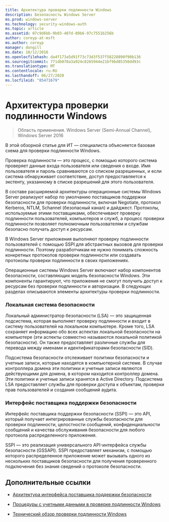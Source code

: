 ```yaml
---
title: Архитектура проверки подлинности Windows
description: Безопасность Windows Server
ms.prod: windows-server
ms.technology: security-windows-auth
ms.topic: article
ms.assetid: 07c9d6bb-9b03-407d-89b6-97c7551b256b
author: coreyp-at-msft
ms.author: coreyp
manager: dongill
ms.date: 10/12/2016
ms.openlocfilehash: da4f173a5d91f73c73d3f537f58228890f90b136
ms.sourcegitcommit: 771db070a3a924c8265944e21bf9bd85350dd93c
ms.translationtype: MT
ms.contentlocale: ru-RU
ms.lasthandoff: 06/27/2020
ms.locfileid: "85471679"
---
```

# <a name="windows-authentication-architecture"></a>Архитектура проверки подлинности Windows

>Область применения. Windows Server (Semi-Annual Channel), Windows Server 2016

В этой обзорной статье для ИТ — специалиста объясняется базовая схема для проверки подлинности Windows.

Проверка подлинности — это процесс, с помощью которого система проверяет данные входа пользователя или сведения о входе. Имя пользователя и пароль сравниваются со списком разрешенных, и если система обнаруживает соответствие, доступ предоставляется к экстенту, указанному в списке разрешений для этого пользователя.

В составе расширяемой архитектуры операционные системы Windows Server реализуют набор по умолчанию поставщиков поддержки безопасности для проверки подлинности, включая Negotiate, протокол Kerberos, NTLM, Schannel (безопасный канал) и дайджест. Протоколы, используемые этими поставщиками, обеспечивают проверку подлинности пользователей, компьютеров и служб, а процесс проверки подлинности позволяет полномочным пользователям и службам безопасно получать доступ к ресурсам.

В Windows Server приложения выполняют проверку подлинности пользователей с помощью SSPI для абстрактных вызовов для проверки подлинности. Поэтому разработчикам не нужно понимать сложность конкретных протоколов проверки подлинности или создавать протоколы проверки подлинности в своих приложениях.

Операционные системы Windows Server включают набор компонентов безопасности, составляющих модель безопасности Windows. Эти компоненты гарантируют, что приложения не смогут получить доступ к ресурсам без проверки подлинности и авторизации. В следующих разделах описываются элементы архитектуры проверки подлинности.

### <a name="local-security-authority"></a>Локальная система безопасности
Локальный администратор безопасности (LSA) — это защищенная подсистема, которая выполняет проверку подлинности и входит в систему пользователей на локальном компьютере. Кроме того, LSA сохраняет информацию обо всех аспектах локальной безопасности на компьютере (эти аспекты совместно называются локальной политикой безопасности). Он также предоставляет различные службы для перевода между именами и идентификаторами безопасности (SID).

Подсистема безопасности отслеживает политики безопасности и учетные записи, которые находятся в компьютерной системе. В случае контроллера домена эти политики и учетные записи являются действующими для домена, в котором находится контроллер домена. Эти политики и учетные записи хранятся в Active Directory. Подсистема LSA предоставляет службы для проверки доступа к объектам, проверки прав пользователей и создания сообщений аудита.

### <a name="security-support-provider-interface"></a>Интерфейс поставщика поддержки безопасности
Интерфейс поставщика поддержки безопасности (SSPI) — это API, который получает интегрированные службы безопасности для проверки подлинности, целостности сообщений, конфиденциальности сообщений и качества обслуживания безопасности для любого протокола распределенного приложения.

SSPI — это реализация универсального API-интерфейса службы безопасности (GSSAPI). SSPI предоставляет механизм, с помощью которого распределенное приложение может вызывать одного из нескольких поставщиков безопасности для получения проверенного подключения без знания сведений о протоколе безопасности.

## <a name="additional-references"></a>Дополнительные ссылки

-   [Архитектура интерфейса поставщика поддержки безопасности](security-support-provider-interface-architecture.md)

-   [Процедуры с учетными данными в проверке подлинности Windows](credentials-processes-in-windows-authentication.md)

-   [Технический обзор проверки подлинности Windows](https://technet.microsoft.com/library/dn169029.aspx)


